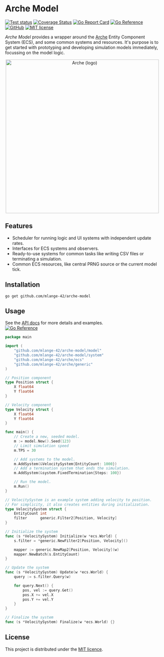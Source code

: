# Arche Model

[![Test status](https://img.shields.io/github/actions/workflow/status/mlange-42/arche-model/tests.yml?branch=main&label=Tests&logo=github)](https://github.com/mlange-42/arche-model/actions/workflows/tests.yml)
[![Coverage Status](https://coveralls.io/repos/github/mlange-42/arche-model/badge.svg?branch=main)](https://coveralls.io/github/mlange-42/arche-model?branch=main)
[![Go Report Card](https://goreportcard.com/badge/github.com/mlange-42/arche-model)](https://goreportcard.com/report/github.com/mlange-42/arche-model)
[![Go Reference](https://pkg.go.dev/badge/github.com/mlange-42/arche-model.svg)](https://pkg.go.dev/github.com/mlange-42/arche-model)
[![GitHub](https://img.shields.io/badge/github-repo-blue?logo=github)](https://github.com/mlange-42/arche-model)
[![MIT license](https://img.shields.io/github/license/mlange-42/arche-model)](https://github.com/mlange-42/arche-model/blob/main/LICENSE)

*Arche Model* provides a wrapper around the [Arche](https://github.com/mlange-42/arche) Entity Component System (ECS), and some common systems and resources.
It's purpose is to get started with prototyping and developing simulation models immediately, focussing on the model logic.

<div align="center">

<a href="https://github.com/mlange-42/arche">
<img src="https://user-images.githubusercontent.com/44003176/236701164-28178d13-7e52-4449-baa4-41b764183cbd.png" alt="Arche (logo)" width="500px" />
</a>

</div>

## Features

* Scheduler for running logic and UI systems with independent update rates.
* Interfaces for ECS systems and observers.
* Ready-to-use systems for common tasks like writing CSV files or terminating a simulation.
* Common ECS resources, like central PRNG source or the current model tick.

## Installation

```
go get github.com/mlange-42/arche-model
```

## Usage

See the [API docs](https://pkg.go.dev/github.com/mlange-42/arche-model) for more details and examples.  
[![Go Reference](https://pkg.go.dev/badge/github.com/mlange-42/arche-model.svg)](https://pkg.go.dev/github.com/mlange-42/arche-model)

```go
package main

import (
	"github.com/mlange-42/arche-model/model"
	"github.com/mlange-42/arche-model/system"
	"github.com/mlange-42/arche/ecs"
	"github.com/mlange-42/arche/generic"
)

// Position component
type Position struct {
	X float64
	Y float64
}

// Velocity component
type Velocity struct {
	X float64
	Y float64
}

func main() {
	// Create a new, seeded model.
	m := model.New().Seed(123)
	// Limit simulation speed
	m.TPS = 30

	// Add systems to the model.
	m.AddSystem(&VelocitySystem{EntityCount: 1000})
	// Add a termination system that ends the simulation.
	m.AddSystem(&system.FixedTermination{Steps: 100})

	// Run the model.
	m.Run()
}

// VelocitySystem is an example system adding velocity to position.
// For simplicity, it also creates entities during initialization.
type VelocitySystem struct {
	EntityCount int
	filter      generic.Filter2[Position, Velocity]
}

// Initialize the system
func (s *VelocitySystem) Initialize(w *ecs.World) {
	s.filter = *generic.NewFilter2[Position, Velocity]()

	mapper := generic.NewMap2[Position, Velocity](w)
	mapper.NewBatch(s.EntityCount)
}

// Update the system
func (s *VelocitySystem) Update(w *ecs.World) {
	query := s.filter.Query(w)

	for query.Next() {
		pos, vel := query.Get()
		pos.X += vel.X
		pos.Y += vel.Y
	}
}

// Finalize the system
func (s *VelocitySystem) Finalize(w *ecs.World) {}
```

## License

This project is distributed under the [MIT licence](./LICENSE).
